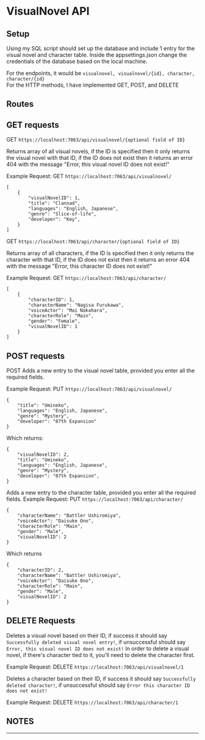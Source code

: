 # VisualNovel API

## Setup

Using my SQL script should set up the database and include 1 entry for the visual novel and character table. Inside the appsettings.json change the credentials of the database based on the local machine. 

For the endpoints, it would be `visualnovel, visualnovel/{id}, character, character/{id}` <br>
For the HTTP methods, I have implemented GET, POST, and DELETE

## Routes

## GET requests

GET `https://localhost:7063/api/visualnovel/{optional field of ID}`

Returns array of all visual novels, if the ID is specified then it only returns the visual novel with that ID, if the ID does not exist then it returns an error 404 with the message "Error, this visual novel ID does not exist!"

Example Request: 
GET `https://localhost:7063/api/visualnovel/`
```
[
    {
        "visualNovelID": 1,
        "title": "Clannad",
        "languages": "English, Japanese",
        "genre": "Slice-of-life",
        "developer": "Key",
    }
]
```

GET `https://localhost:7063/api/character/{optional field of ID}`

Returns array of all characters, if the ID is specified then it only returns the character with that ID, if the ID does not exist then it returns an error 404 with the message "Error, this character ID does not exist!"

Example Request: 
GET `https://localhost:7063/api/character/`

```
[
    {
        "characterID": 1,
        "characterName": "Nagisa Furukawa",
        "voiceActor": "Mai Nakahara",
        "characterRole": "Main",
        "gender": "Female",
        "visualNovelID": 1
    }
]
```

## POST requests
POST 
Adds a new entry to the visual novel table, provided you enter all the required fields. 

Example Request:
PUT `https://localhost:7063/api/visualnovel/`

```
{
    "title": "Umineko",
    "languages": "English, Japanese",
    "genre": "Mystery",
    "developer": "07th Expansion" 
}
```
Which returns:
```
{
    "visualNovelID": 2,
    "title": "Umineko",
    "languages": "English, Japanese",
    "genre": "Mystery",
    "developer": "07th Expansion",
}
```

Adds a new entry to the character table, provided you enter all the required fields. 
Example Request:
PUT `https://localhost:7063/api/character/`
```
{
    "characterName": "Battler Ushiromiya",
    "voiceActor": "Daisuke Ono",
    "characterRole": "Main",
    "gender": "Male",
    "visualNovelID": 2
}
```
Which returns
```
{
    "characterID": 2,
    "characterName": "Battler Ushiromiya",
    "voiceActor": "Daisuke Ono",
    "characterRole": "Main",
    "gender": "Male",
    "visualNovelID": 2
}
```
## DELETE Requests

Deletes a visual novel based on their ID, if success it should say `Successfully deleted visual novel entry!`, if unsuccessful should say `Error, this visual novel ID does not exist!`
In order to delete a visual novel, if there's character tied to it, you'll need to delete the character first. 

Example Request:
DELETE `https://localhost:7063/api/visualnovel/1`

Deletes a character based on their ID, if success it should say `Successfully deleted character!`, if unsuccessful should say `Error this character ID does not exist!`

Example Request:
DELETE `https://localhost:7063/api/character/1`

## NOTES
---

